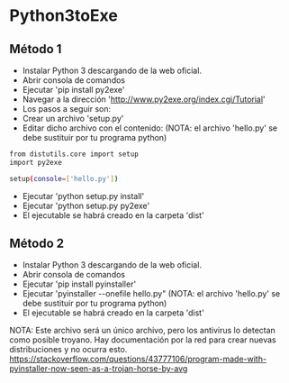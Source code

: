# Python3toExe

## Método 1
- Instalar Python 3 descargando de la web oficial.
- Abrir consola de comandos
- Ejecutar 'pip install py2exe'
- Navegar a la dirección 'http://www.py2exe.org/index.cgi/Tutorial'
- Los pasos a seguir son:
- Crear un archivo 'setup.py'
- Editar dicho archivo con el contenido: (NOTA: el archivo 'hello.py' se debe sustituir por tu programa python)
```sh
from distutils.core import setup
import py2exe

setup(console=['hello.py'])
```

- Ejecutar 'python setup.py install'
- Ejecutar 'python setup.py py2exe'
- El ejecutable se habrá creado en la carpeta 'dist'

## Método 2
- Instalar Python 3 descargando de la web oficial.
- Abrir consola de comandos
- Ejecutar 'pip install pyinstaller'
- Ejecutar 'pyinstaller --onefile hello.py" (NOTA: el archivo 'hello.py' se debe sustituir por tu programa python)
- El ejecutable se habrá creado en la carpeta 'dist'

NOTA: Este archivo será un único archivo, pero los antivirus lo detectan como posible troyano. Hay documentación por la red
para crear nuevas distribuciones y no ocurra esto. https://stackoverflow.com/questions/43777106/program-made-with-pyinstaller-now-seen-as-a-trojan-horse-by-avg
